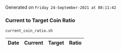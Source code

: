 Generated on `Friday 24-September-2021 at 08:11:42`

### Current to Target Coin Ratio
`current_coin_ratio.sh`

Date|Current|Target|Ratio
---|---|---|---
